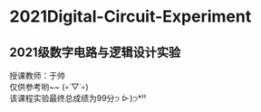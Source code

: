 # 2021Digital-Circuit-Experiment
## 2021级数字电路与逻辑设计实验
授课教师：于帅  
仅供参考哟~~ (◦˙▽˙◦)  
该课程实验最终总成绩为99分੭ ᐕ)੭*⁾⁾
